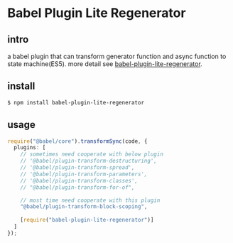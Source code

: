 # Babel Plugin Lite Regenerator

## intro

a babel plugin that can transform generator function and async function to state machine(ES5). more detail see [babel-plugin-lite-regenerator](https://github.com/konicyQWQ/babel-plugin-lite-regenerator).

## install

```bash
$ npm install babel-plugin-lite-regenerator
```

## usage

```ts
require("@babel/core").transformSync(code, {
  plugins: [
    // sometimes need cooperate with below plugin
    // '@babel/plugin-transform-destructuring',
    // '@babel/plugin-transform-spread',
    // '@babel/plugin-transform-parameters',
    // '@babel/plugin-transform-classes',
    // "@babel/plugin-transform-for-of",

    // most time need cooperate with this plugin
    "@babel/plugin-transform-block-scoping",
    
    [require("babel-plugin-lite-regenerator")]
  ]
});
```